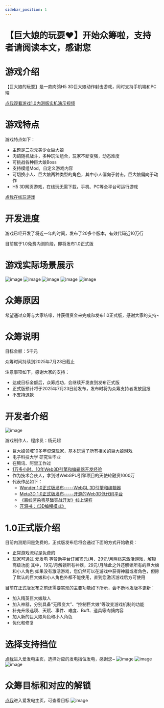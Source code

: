 ```yaml
---
sidebar_position: 1
---
```


# 【巨大娘的玩耍♥】开始众筹啦，支持者请阅读本文，感谢您

# 游戏介绍

【巨大娘的玩耍】是一款肉鸽H5 3D巨大娘动作射击游戏，同时支持手机端和PC端

[点我观看游戏1.0内测版实机演示视频](https://www.bilibili.com/video/BV17qQ8YDE7c/?vd_source=9fcdb7c5d92e95429d4dd9af0380937b#reply258497323552)



# 游戏特点

游戏特点如下：

- 主题是二次元美少女巨大娘
- 肉鸽随机战斗，多种玩法组合，玩家不断变强，动态难度
- 可挑战各种巨大娘Boss
- 支持模组Mod，自定义游戏内容
- 可切换小人、巨大娘两种类型的角色，其中小人偏向于射击，巨大娘偏向于动作
- H5 3D网页游戏，在线玩无需下载，手机、PC等全平台可运行游戏


[点我在线玩游戏](http://www.gts-play.cn/)


# 开发进度

游戏已经开发了将近一年的时间，发布了20多个版本，有效代码近10万行

目前属于1.0免费内测阶段，即将发布1.0正式版

# 游戏实际场景展示

<!-- ![image](../static/img/众筹须知/a1.jpg) -->
![image](../static/img/众筹须知/a1.jpg)
![image](../static/img/众筹须知/a2.jpg)
![image](../static/img/众筹须知/a3.png)
![image](../static/img/众筹须知/a4.png)
![image](../static/img/众筹须知/a5.png)



# 众筹原因

希望通过众筹与大家结缘，并获得资金来完成和发布1.0正式版，感谢大家的支持~


# 众筹说明

目标金额：5千元

众筹时间持续到2025年7月23日截止

注意事项如下，感谢大家的支持：
- 达成目标金额后，众筹成功，会继续开发直到发布正式版
- 正式版预计将于2025年7月23日前发布，发布时将为众筹支持者发放回报
- 不支持退款




# 开发者介绍

![image](../static/img/众筹须知/b1.jpg)

游戏制作人、程序员：杨元超 

- 巨大娘领域10多年资深玩家，基本玩遍了所有相关的巨大娘游戏
- 电子科技大学 研究生毕业
- 在腾讯、阿里工作过
- [1万多小时、10年Web3D引擎和编辑器开发经验](https://www.cnblogs.com/chaogex/p/15986803.html)
- 作为技术合伙人，拿到过WebGPU引擎项目的天使轮融资1000万
- 代表作品如下：
    - [Wonder 1.0正式版发布-----WebGL 3D引擎和编辑器](https://www.cnblogs.com/chaogex/p/10508464.html)
    - [Meta3D 1.0正式版发布-----开源的Web3D低代码平台](https://www.cnblogs.com/chaogex/p/17935529.html)
    - [《离线渲染零基础实战开发》线上课程](https://www.bilibili.com/video/BV1Jo4y1Z7ty/?spm_id_from=333.1387.0.0)
    - [开源书：《3D编程模式》](https://www.cnblogs.com/chaogex/p/17416866.html)






# 1.0正式版介绍

目前内测期间是免费的，正式版发布后将会通过下面的方式开始收费：

- 正常游戏流程是免费的
- 玩家可通过 爱发电 等赞助平台订阅19元/月、29元/月两档来激活游戏，解锁高级功能
其中，19元/月解锁所有神器，29元/月除此之外还解锁所有的巨大娘和小人角色
如果没有激活游戏，您仍然可以在游戏中获得神器或者角色，但除了默认的巨大娘和小人角色外都不能使用，直到您激活游戏后方可使用


目前在正式版发布之前还需要实现的主要功能如下所示，会不断地发版本更新：

- 加入精英巨大娘敌人
- 加入神器，分别具备“无限变大”、“控制巨大娘”等改变游戏机制的功能
- 补充升级选项、天赋、事件、难度、Buff、道具等肉鸽内容
- 加入新的巨大娘角色和小人角色
- 优化和修复

# 选择支持挡位
[点我](https://afdian.com/a/gts-play)进入爱发电主页，选择对应的发电挡位发电，感谢您~
![image](../static/img/众筹须知/c1.png)
![image](../static/img/众筹须知/c2.png)
![image](../static/img/众筹须知/c3.png)



# 众筹目标和对应的解锁
[点我](https://afdian.com/a/gts-play)进入爱发电主页，可查看目标
![image](../static/img/众筹须知/d1.png)









